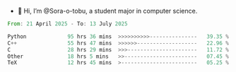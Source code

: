 - 👋 Hi, I’m @Sora-o-tobu, a student major in computer science.

<!--START_SECTION:waka-->

```rust
From: 21 April 2025 - To: 13 July 2025

Python             95 hrs 36 mins  >>>>>>>>>>---------------   39.35 %
C++                55 hrs 47 mins  >>>>>>-------------------   22.96 %
C                  28 hrs 29 mins  >>>----------------------   11.72 %
Other              18 hrs 5 mins   >>-----------------------   07.45 %
TeX                12 hrs 45 mins  >------------------------   05.25 %
```

<!--END_SECTION:waka-->

<!---
<img align='center' src='https://raw.githubusercontent.com/Sora-o-tobu/Sora-o-tobu/main/OneLastSora.png' width='410px'>
--->
<!---
Sora-o-tobu/Sora-o-tobu is a ✨ special ✨ repository because its `README.md` (this file) appears on your GitHub profile.
You can click the Preview link to take a look at your changes.
--->

